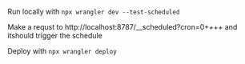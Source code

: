 
Run locally with `npx wrangler dev --test-scheduled`

Make a requst to http://localhost:8787/__scheduled?cron=0+*+*+*+* and itshould trigger the schedule

Deploy with `npx wrangler deploy`
